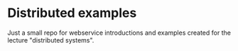 # Distributed examples
Just a small repo for webservice introductions and examples created for the lecture "distributed systems".
